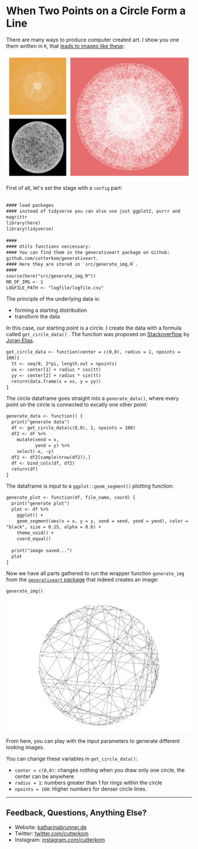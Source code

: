 # When Two Points on a Circle Form a Line

There are many ways to produce computer created art. I show you one them written in `R`, that [leads to images like these](instagram.com/cutterkom):

![](generativeart_circle_lines.png)

First of all, let's set the stage with a `config` part:

```{r warning=F, message=F}

#### load packages
#### instead of tidyverse you can also use just ggplot2, purrr and magrittr
library(here)
library(tidyverse)

####
#### Utils functions neccessary:
#### You can find them in the generativeart package on Github: github.com/cutterkom/generativeart.
#### Here they are stored in `src/generate_img.R`.
####
source(here("src/generate_img.R"))
NR_OF_IMG <- 1
LOGFILE_PATH <- "logfile/logfile.csv"

```

The principle of the underlying data is:

- forming a starting distribution
- transform the data

In this case, our starting point is a circle. I create the data with a formula called `get_circle_data()`
. The function was proposed on [Stackoverflow](https://stackoverflow.com/questions/6862742/draw-a-circle-with-ggplot2/9847076) by [Joran Elias](https://github.com/joranE).

```{r}
get_circle_data <- function(center = c(0,0), radius = 1, npoints = 100){
  tt <- seq(0, 2*pi, length.out = npoints)
  xx <- center[1] + radius * cos(tt)
  yy <- center[2] + radius * sin(tt)
  return(data.frame(x = xx, y = yy))
}
```

The circle dataframe goes straight into a `generate_data()`, where every point on the circle is connected to excatly one other point:

```{r}
generate_data <- function() {
  print("generate data")
  df <- get_circle_data(c(0,0), 1, npoints = 100)
  df2 <- df %>%
    mutate(xend = x,
           yend = y) %>%
    select(-x, -y)
  df2 <- df2[sample(nrow(df2)),]
  df <- bind_cols(df, df2)
  return(df)
}
```

The dataframe is input to a `ggplot::geom_segment()` plotting function:

```{r}
generate_plot <- function(df, file_name, coord) {
  print("generate plot")
  plot <- df %>%
    ggplot() +
    geom_segment(aes(x = x, y = y, xend = xend, yend = yend), color = "black", size = 0.25, alpha = 0.6) +
    theme_void() +
    coord_equal()

  print("image saved...")
  plot
}
```

Now we have all parts gathered to run the wrapper function `generate_img` from the [`generativeart` package](http://github.com/cutterkom) that indeed creates an image:

```{r warning=F, message=F}
generate_img()
```

![](circle_example.png)

From here, you can play with the input parameters to generate different looking images.

You can change these variables in `get_circle_data()`:

* `center = c(0,0)`: changes nothing when you draw only one circle, the center can be anywhere
* `radius = 1`: numbers greater than 1 for rings within the circle
* `npoints = 100`: Higher numbers for denser circle lines.


---

## Feedback, Questions, Anything Else?

* Website: [katharinabrunner.de](katharinabrunner.de)
* Twitter: [twitter.com/cutterkom](twitter.com/cutterkom)
* Instagram: [instagram.com/cutterkom](instagram.com/cutterkom)

